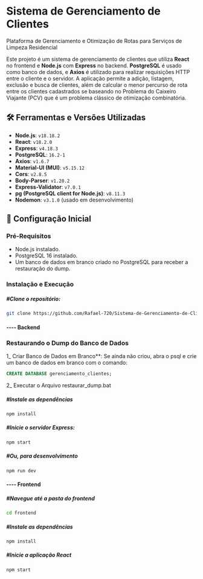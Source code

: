  # Sistema de Gerenciamento de Clientes
 Plataforma de Gerenciamento e Otimização de Rotas para Serviços de Limpeza Residencial
 
Este projeto é um sistema de gerenciamento de clientes que utiliza **React** no frontend e **Node.js** com **Express** no backend. **PostgreSQL** é usado como banco de dados, e **Axios** é utilizado para realizar requisições HTTP entre o cliente e o servidor. A aplicação permite a adição, listagem, exclusão e busca de clientes, além de calcular o menor percurso de rota entre os clientes cadastrados se baseando no Problema do Caixeiro Viajante (PCV) que é um problema clássico de otimização combinatória.

## 🛠 Ferramentas e Versões Utilizadas

- **Node.js**: `v18.18.2`
- **React**: `v18.2.0`
- **Express**: `v4.18.3`
- **PostgreSQL**: `16.2-1`
- **Axios**: `v1.6.7`
- **Material-UI (MUI)**: `v5.15.12`
- **Cors**: `v2.8.5`
- **Body-Parser**: `v1.20.2`
- **Express-Validator**: `v7.0.1`
- **pg (PostgreSQL client for Node.js)**: `v8.11.3`
- **Nodemon**: `v3.1.0` (usado em desenvolvimento)

## 🚀 Configuração Inicial

### Pré-Requisitos

- Node.js instalado.
- PostgreSQL 16 instalado.
- Um banco de dados em branco criado no PostgreSQL para receber a restauração do dump.

### Instalação e Execução

##### #Clone o repositório:
```bash
git clone https://github.com/Rafael-720/Sistema-de-Gerenciamento-de-Clientes.git
```

#### ---- Backend

### Restaurando o Dump do Banco de Dados

1_ Criar Banco de Dados em Branco**: Se ainda não criou, abra o psql e crie um banco de dados em branco com o comando:
   ```sql
   CREATE DATABASE gerenciamento_clientes;
   ```

2_ Executar o Arquivo restaurar_dump.bat


##### #Instale as dependências
```bash
npm install
```

##### #Inicie o servidor Express:
```bash
npm start
```
##### #Ou, para desenvolvimento
```bash
npm run dev
```

#### ---- Frontend

##### #Navegue até a pasta do frontend
```bash
cd frontend
```

##### #Instale as dependências
```bash
npm install
```

##### #Inicie a aplicação React
```bash
npm start
```


